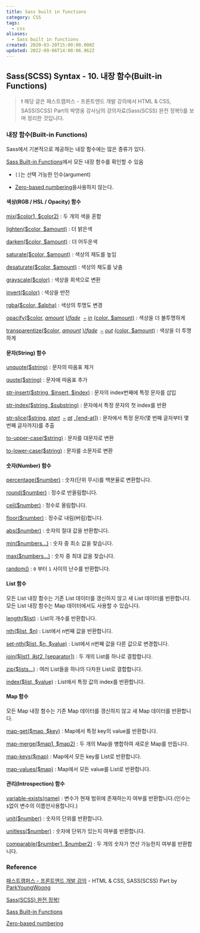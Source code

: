 ```yaml
---
title: Sass built in functions
category: CSS
tags:
  - css
aliases:
  - Sass built in functions
created: 2020-03-20T15:00:00.000Z
updated: 2022-09-06T14:00:06.962Z
---
```


<Metadata />

## Sass(SCSS) Syntax - 10. 내장 함수(Built-in Functions)

> ❗️ 해당 글은 패스트캠퍼스 - 프론트엔드 개발 강의에서 HTML & CSS, SASS(SCSS) Part의 박영웅 강사님의 강의자료(Sass(SCSS) 완전 정복!)를 보며 정리한 것입니다.

### 내장 함수(Built-in Functions)

Sass에서 기본적으로 제공하는 내장 함수에는 많은 종류가 있다.

[Sass Built-in Functions](http://sass-lang.com/documentation/Sass/Script/Functions.html)에서 모든 내장 함수를 확인할 수 있음

- `[]`는 선택 가능한 인수(argument)

- [Zero-based numbering](https://en.wikipedia.org/wiki/Zero-based_numbering)을사용하지 않는다.

#### 색상(RGB / HSL / Opacity) 함수

[mix($color1, $color2)](http://sass-lang.com/documentation/Sass/Script/Functions.html#mix-instance_method) : 두 개의 색을 혼합

[lighten($color, $amount)](http://sass-lang.com/documentation/Sass/Script/Functions.html#lighten-instance_method) : 더 밝은색

[darken($color, $amount)](http://sass-lang.com/documentation/Sass/Script/Functions.html#darken-instance_method) : 더 어두운색

[saturate($color, $amount)](http://sass-lang.com/documentation/Sass/Script/Functions.html#saturate-instance_method) : 색상의 채도를 높임

[desaturate($color, $amount)](http://sass-lang.com/documentation/Sass/Script/Functions.html#desaturate-instance_method) : 색상의 채도를 낮춤

[grayscale(\$color)](http://sass-lang.com/documentation/Sass/Script/Functions.html#grayscale-instance_method) : 색상을 회색으로 변환

[invert(\$color)](http://sass-lang.com/documentation/Sass/Script/Functions.html#invert-instance_method) : 색상을 반전

[rgba($color, $alpha)](http://sass-lang.com/documentation/Sass/Script/Functions.html#rgba-instance_method) : 색상의 투명도 변경

[opacify(\$color,](https://sass-lang.com/documentation/modules/color#opacify) _[amount](https://sass-lang.com/documentation/modules/color#opacify)_ [)/](https://sass-lang.com/documentation/modules/color#opacify)_[fade](https://sass-lang.com/documentation/modules/color#opacify)_  [−](https://sass-lang.com/documentation/modules/color#opacify) *[in](https://sass-lang.com/documentation/modules/color#opacify)* [(color, \$amount)](https://sass-lang.com/documentation/modules/color#opacify) : 색상을 더 불투명하게

[transparentize(\$color,](https://sass-lang.com/documentation/modules/color#transparentize) _[amount](https://sass-lang.com/documentation/modules/color#transparentize)_ [)/](https://sass-lang.com/documentation/modules/color#transparentize)_[fade](https://sass-lang.com/documentation/modules/color#transparentize)_  [−](https://sass-lang.com/documentation/modules/color#transparentize) *[out](https://sass-lang.com/documentation/modules/color#transparentize)* [(color, \$amount)](https://sass-lang.com/documentation/modules/color#transparentize) : 색상을 더 투명하게

#### 문자(String) 함수

[unquote(\$string)](http://sass-lang.com/documentation/Sass/Script/Functions.html#unquote-instance_method) : 문자의 따옴표 제거

[quote(\$string)](http://sass-lang.com/documentation/Sass/Script/Functions.html#quote-instance_method) : 문자에 따옴표 추가

[str-insert($string, $insert, \$index)](http://sass-lang.com/documentation/Sass/Script/Functions.html#str_insert-instance_method) : 문자의 index번째에 특정 문자를 삽입

[str-index($string, $substring)](http://sass-lang.com/documentation/Sass/Script/Functions.html#str_index-instance_method) : 문자에서 특정 문자의 첫 index를 반환

[str-slice(\$string,](http://sass-lang.com/documentation/Sass/Script/Functions.html#str_slice-instance_method) _[start](http://sass-lang.com/documentation/Sass/Script/Functions.html#str_slice-instance_method)_  [−](http://sass-lang.com/documentation/Sass/Script/Functions.html#str_slice-instance_method) *[at](http://sass-lang.com/documentation/Sass/Script/Functions.html#str_slice-instance_method)* [, [end-at])](http://sass-lang.com/documentation/Sass/Script/Functions.html#str_slice-instance_method) : 문자에서 특정 문자(몇 번째 글자부터 몇 번째 글자까지)를 추출

[to-upper-case(\$string)](http://sass-lang.com/documentation/Sass/Script/Functions.html#to_upper_case-instance_method) : 문자를 대문자로 변환

[to-lower-case(\$string)](http://sass-lang.com/documentation/Sass/Script/Functions.html#to_lower_case-instance_method) : 문자를 소문자로 변환

#### 숫자(Number) 함수

[percentage(\$number)](http://sass-lang.com/documentation/Sass/Script/Functions.html#percentage-instance_method) : 숫자(단위 무시)를 백분율로 변환합니다.

[round(\$number)](http://sass-lang.com/documentation/Sass/Script/Functions.html#round-instance_method) : 정수로 반올림합니다.

[ceil(\$number)](http://sass-lang.com/documentation/Sass/Script/Functions.html#ceil-instance_method) : 정수로 올림합니다.

[floor(\$number)](http://sass-lang.com/documentation/Sass/Script/Functions.html#floor-instance_method) : 정수로 내림(버림)합니다.

[abs(\$number)](http://sass-lang.com/documentation/Sass/Script/Functions.html#abs-instance_method) : 숫자의 절대 값을 반환합니다.

[min(\$numbers…)](http://sass-lang.com/documentation/Sass/Script/Functions.html#min-instance_method) : 숫자 중 최소 값을 찾습니다.

[max(\$numbers…)](http://sass-lang.com/documentation/Sass/Script/Functions.html#max-instance_method) : 숫자 중 최대 값을 찾습니다.

[random()](http://sass-lang.com/documentation/Sass/Script/Functions.html#random-instance_method) : `0` 부터 `1` 사이의 난수를 반환합니다.

#### List 함수

모든 List 내장 함수는 기존 List 데이터를 갱신하지 않고 새 List 데이터를 반환합니다. 모든 List 내장 함수는 Map 데이터에서도 사용할 수 있습니다.

[length(\$list)](http://sass-lang.com/documentation/Sass/Script/Functions.html#length-instance_method) : List의 개수를 반환합니다.

[nth($list, $n)](http://sass-lang.com/documentation/Sass/Script/Functions.html#nth-instance_method) : List에서 n번째 값을 반환합니다.

[set-nth($list, $n, \$value)](http://sass-lang.com/documentation/Sass/Script/Functions.html#set_nth-instance_method) : List에서 n번째 값을 다른 값으로 변경합니다.

[join(\$list1, _l**i**s_*t*2, [separator])](http://sass-lang.com/documentation/Sass/Script/Functions.html#join-instance_method) : 두 개의 List를 하나로 결합합니다.

[zip(\$lists…)](http://sass-lang.com/documentation/Sass/Script/Functions.html#zip-instance_method) : 여러 List들을 하나의 다차원 List로 결합합니다.

[index($list, $value)](http://sass-lang.com/documentation/Sass/Script/Functions.html#index-instance_method) : List에서 특정 값의 index를 반환합니다.

#### Map 함수

모든 Map 내장 함수는 기존 Map 데이터를 갱신하지 않고 새 Map 데이터를 반환합니다.

[map-get($map, $key)](http://sass-lang.com/documentation/Sass/Script/Functions.html#map_get-instance_method) : Map에서 특정 key의 value를 반환합니다.

[map-merge($map1, $map2)](http://sass-lang.com/documentation/Sass/Script/Functions.html#map_merge-instance_method) : 두 개의 Map을 병합하여 새로운 Map를 만듭니다.

[map-keys(\$map)](http://sass-lang.com/documentation/Sass/Script/Functions.html#map_keys-instance_method) : Map에서 모든 key를 List로 반환합니다.

[map-values(\$map)](http://sass-lang.com/documentation/Sass/Script/Functions.html#map_values-instance_method) : Map에서 모든 value를 List로 반환합니다.

#### 관리(Introspection) 함수

[variable-exists(name)](http://sass-lang.com/documentation/Sass/Script/Functions.html#variable_exists-instance_method) : 변수가 현재 범위에 존재하는지 여부를 반환합니다.(인수는 `$`없이 변수의 이름만사용합니다.)

[unit(\$number)](http://sass-lang.com/documentation/Sass/Script/Functions.html#unit-instance_method) : 숫자의 단위를 반환합니다.

[unitless(\$number)](http://sass-lang.com/documentation/Sass/Script/Functions.html#unitless-instance_method) : 숫자에 단위가 있는지 여부를 반환합니다.

[comparable($number1, $number2)](http://sass-lang.com/documentation/Sass/Script/Functions.html#comparable-instance_method) : 두 개의 숫자가 연산 가능한지 여부를 반환합니다.

### Reference

[패스트캠퍼스 - 프론트엔드 개발 강의](https://www.fastcampus.co.kr/dev_online_react/) - HTML & CSS, SASS(SCSS) Part by [ParkYoungWoong](https://github.com/ParkYoungWoong)

[Sass(SCSS) 완전 정복!](https://heropy.blog/2018/01/31/sass/)

[Sass Built-in Functions](http://sass-lang.com/documentation/Sass/Script/Functions.html)

[Zero-based numbering](https://en.wikipedia.org/wiki/Zero-based_numbering)
